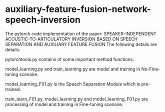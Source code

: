 # auxiliary-feature-fusion-network-speech-inversion
The pytorch code implementation of the paper: 
SPEAKER-INDEPENDENT ACOUSTIC-TO-ARTICULATORY INVERSION BASED ON SPEECH SEPARATION AND AUXILIARY FEATURE FUSION
The following details are details:

pytorchtools.py contains of some important method functions.

model_learning.py and train_learning.py are model and training in No-Fine-tuning scenaire.

model_learning_F01.py is the Speech Separation Module which is pre-trained.

train_learn_F01.py, model_learning.py and model_learning_F01.py are processing of model and training in Fine-tuning scenaire.

